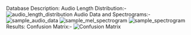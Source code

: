 Database Description: Audio Length Distribution:-
![audio_length_distribution](https://github.com/user-attachments/assets/e54e7e80-bc4e-4926-8b48-f0f48cd27bb6)
Audio Data and Spectrograms:-
![sample_audio_data](https://github.com/user-attachments/assets/b80df697-e9f6-4d1c-91f6-d8fd5efa6aae)
![sample_mel_spectrogram](https://github.com/user-attachments/assets/843b2a8f-f992-499c-8033-b335cb7cf26c)
![sample_spectrogram](https://github.com/user-attachments/assets/fad8c752-9400-4d98-a3fa-e16c514aed34)
Results: Confusion Matrix:-
![Confusion Matrix](https://github.com/user-attachments/assets/20d9041d-ad22-4406-b4c3-336fcd603d3d)
